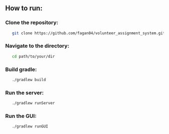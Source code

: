 ## How to run:

### Clone the repository:
```bash 
   git clone https://github.com/fagan04/volunteer_assignment_system.git
```
### Navigate to the directory:

```bash 
   cd path/to/your/dir
```
### Build gradle:
```bash 
   ./gradlew build
```
### Run the server:
```bash 
   ./gradlew runServer
```

### Run the GUI:
```bash 
   ./gradlew runGUI
```